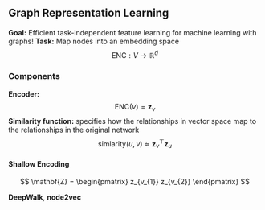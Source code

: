 ## Graph Representation Learning
**Goal:** Efficient task-independent feature learning for machine learning with graphs!
**Task:** Map nodes into an embedding space
$$
\mathrm{ENC}: V \to \mathbb{R}^d
$$
### Components
**Encoder:** 
$$
\mathrm{ENC}(v) = \mathbf{z}_{v}
$$
**Similarity function:** specifies how the relationships in vector space map to the relationships in the original network
$$
\mathrm{simlarity}(u, v) \approx \mathbf{z}_{v}^{{\top}}\mathbf{z}_{u}
$$
#### Shallow Encoding
$$
\mathbf{Z} = \begin{pmatrix}
z_{v_{1}} z_{v_{2}}
\end{pmatrix}
$$

**DeepWalk**, **node2vec**
